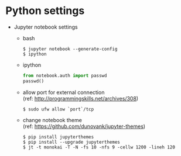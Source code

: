 # Python settings

* Jupyter notebook settings
    - bash
        ```
        $ jupyter notebook --generate-config
        $ ipython
        ```
    - ipython
        ``` python
        from notebook.auth import passwd
        passwd()
        ```
    - allow port for external connection  
    (ref: http://programmingskills.net/archives/308)  
        ```
        $ sudo ufw allow `port`/tcp
        ```

    - change notebook theme  
    (ref: https://github.com/dunovank/jupyter-themes)  
        ```
        $ pip install jupyterthemes
        $ pip install --upgrade jupyterthemes
        $ jt -t monokai -T -N -fs 10 -nfs 9 -cellw 1200 -lineh 120
        ```
